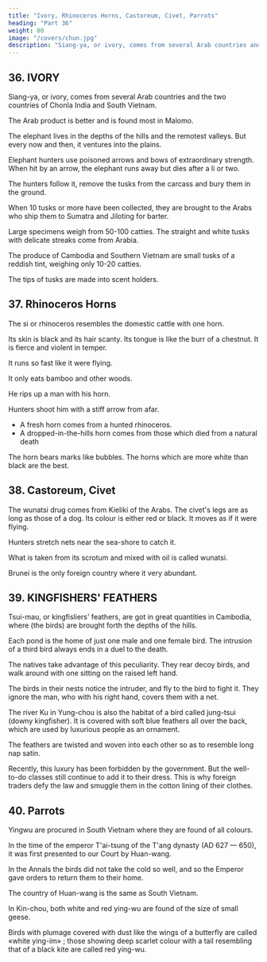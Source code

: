 ```yaml
---
title: "Ivory, Rhinoceros Horns, Castoreum, Civet, Parrots"
heading: "Part 36"
weight: 80
image: "/covers/chun.jpg"
description: "Siang-ya, or ivory, comes from several Arab countries and the two countries of Chonla India and South Vietnam"
---
```



## 36. IVORY

Siang-ya, or ivory, comes from several Arab countries and the two countries of Chonla India and South Vietnam. 

The Arab product is better and is found most in Malomo. 

The elephant lives in the depths of the hills and the remotest valleys. But every now and then, it ventures into the plains. 

Elephant hunters use poisoned arrows and bows of extraordinary strength. When hit by an arrow, the elephant runs away but dies after a li or two. 

The hunters follow it, remove the tusks from the carcass and bury them in the ground. 

When 10 tusks or more have been collected, they are brought to the Arabs who ship them to Sumatra and Jiloting for barter. 

Large specimens weigh from 50-100 catties. The straight and white tusks with delicate streaks come from Arabia. 

The produce of Cambodia and Southern Vietnam are small tusks  of a reddish tint, weighing only 10-20 catties. 

The tips of tusks are made into scent holders. 


<!-- weighing only from ten to
people say that elephants are caught
presume that the tame elephant
is
20
which can only be made into
by decoys,
used for this purpose.
 -->

<!-- Note.
Besides the countries here mentioned, our author states elsewhere that ivory was procured 25
from various countries in the Malay Peninsula, from Sumatra, Java, and Coromandel. The principal source of supply was the Berbera and Zanguebar coasts. Ma-lo-mo, or Merbat, was only the great entrepot of the ivory trade. Conf. Piin-ts'au-kang-mn, 61A,io— ii. 

Our author's apparent ignorance as to the method
told us in. a proceeding chapter (supra, p. 117) the
9,1-2, describes also the
method followed
in
of capturing elephants is strange as
way
Tongking
he has
followed by the Arabs. Ling-wai-tai-ta, 30
for capturing elephants, their
management
in captivity, their intelligence, etc..
Masudi, Prairies d'or, III, 8, says the negroes of East Africa (Zendjs) killed great num-
bers of elephants for the ivory which was sent to Oman and shipped thence to China and India,
so that very little reached the
Moslim
countries. See also
Marcel Devic, Le Pays des Zendjs, 35
170—187.
Gerini, Researches, 627, thinks that
stream, a
little to
Ji-lo-t'ing
was very
likely Jelatang on a small
the south-west of the present Jambi town in Sumatra. Conf. supra, pp. 62, 67.I-fj37
 -->


## 37. Rhinoceros Horns

The si or rhinoceros resembles the domestic cattle with one horn. 

Its skin is black and its hair scanty. Its tongue is like the burr of a chestnut. It is fierce and violent in temper. 

It runs so fast like it were flying.

It only eats bamboo and other woods. 

He rips up a man with his horn. 

Hunters shoot him with a stiff arrow from afar. 

- A fresh horn comes from a hunted rhinoceros. 
- A dropped-in-the-hills horn comes from those which died from a natural death

The horn bears marks  like bubbles. The horns which are more white than black are the best.


<!-- Note.
The rhinoceros
is
already mentioned in Shan-hai-Mng,
Ling-piau-ltt-i (written in the
T'ang dynasty) gives
(2,io)
10,4,
where
it is
called si-niu (
an interesting description of the
rent varieties of rhinoceros of Indo-China and of the peculiarities of the horns of each.
horns
is
high up on the head, the animal
small one,
is
down on the
kind of rhinoceros
is
is
called ssi-si (Sjl,
snout, the animal
the to-lo-si
(^
is
^ ^
^),
when one
^'M
^ ^)
or to-ho-lo
(^
When one of the
horn, and that a rather'
called hu-mau-si (^^B
),
ffi).
The
Another
classification of rhinoceros is
mentioned in the Kiau-ch6u-ki
rhinoceros and mountain-rhinoceros, the former,
it
says,
work
largest
rhinoceros, as the
20 name is written in T'ang-shu, 222C,io*, whose horns attain a weight of seven or eight
Gerini, Kesearches, 830—831, says To-ho-lo was a district on the Gulf of Martaban.
of the fifth century A. D.) as quoted in Tung-si-yang-k'au, l,io*. This
ff
diffe-
(^
divides
J>M
=3
catties.
possibly
them into water-
have three horns, the latter two. Conf.
25 Pon-ts'au-kang-mu, 51-A,is— 15.
Our author in the first part of his work, besides mentioning rhinoceros in Tongking, Annam,
and the Malay Peninsula, says the horn was also a product of Java, India, and the Zanguebar
coast of Africa; he does not state they are fojind in Sumatra.
The
finest
horns came, according to
him, from the Berbera coast.
30
Masudi,
with China from
Kelations, 28
op.
cit., I,
Eahma
385, says that in his time there was a great trade in rhinoceros horns
in India,
which was probably about Dacca or Arracan. See
also
Keinaud,
— 30. The method followed in killing rhinoceros was described by the Arab envoy
China in A. D. 973. See supra,
p. 118. Asiatics believe that rhinoceros
to
horn detects the presence
of poison, as does also tortoise-shell.
35
The
belief in the formidable nature of the rhinoceros' tongue
Marco Polo
(II,
265,
271—272) says
of them:
«They do not
was
old and widespread.
mischief, however, with the horn,
this is covered all over with long and strong prickles and when
savage with any one they crush him under their knees and then rasp him with their tongue.»
but ,with the tongue only; for11,38
CASTOKEUM, CIVET.
234= -->

## 38. Castoreum, Civet

The wunatsi drug  comes from Kieliki of the Arabs. The civet's legs are as long as those of a dog. Its colour is either red or black. It moves as if it were flying. 

Hunters stretch nets near the sea-shore to catch it.

What is taken from its scrotum and mixed with oil is called wunatsi.

Brunei is the only foreign country where it very abundant.

<!-- Note.
According
as the
first
to the
Pon-ts'au-kang-mu, 51B,i7-i8, this animal was known in China as early
under the form
it was mentioned in the Shuo-wiin
century of our era, when
^)
^^
(|^
^)
was also used. This word,
(or
^^^ "^'^^S period thejorm »^*
is a foreign term
(^^ '^). «The ku-na», it goes on to say on the authority 15
awas found in the countries of the
of the eighth century writer Ch'On Ts'ang-k'i
ku-na (*^
Si-fan (^
ijij)-
the P6n-ts'au says,
(jft^
fox,
>\)
^
called
though a
I"!
Tihet) and of the T'u-kue
it a-tz'i-p' o-t' a-ni
little
bigger. It
(|J^
(^ |^ ^),
(^ J^ Turks).
^i W) i^
had a long
tail.
Its
"f^)'
testicles
The people
^^
of
Western Asia
resembled in shape and size a
(|^)
were like musk, of a
20
yellowish red colour and like decayed (or soft) bone.n
Li Shi-chon then goes on to say that «according to the T'ang-shu the animal called Tcu-na
(^^ »|>|J) of Liau-si (i. e., in southern Manchuria). It was also found in
says that wu-na-tsi
*h* Kirghiz) country. The I-t'ung-chi (
j^
came from the Nu-chi {-hc T^" Northern Manchuria) and the San-fo-ts'i countries. The animal
is like a fox, its legs are as long as those of a dog. It moves as if it were flying. What is taken
from its scrotum mixed with oil is called wu-na-ts'i.» Cf. T'ang-shu, 117B,ia''.
From the above (the last two phrases of which are, however, a quotation from Chau
Ju-kua) it seems clear that, at the time of which our author writes, there were two drugs known
to the Chinese by the name of Tcu-na-ts'i or wu-na-ts'i, but of widely difi'erent origin. The
one was derived from Northern Asia, from Manchuria to the Kirghiz steppes, the other was
brought to China by the Arabs of Oman, who called it a-t/i-p o-t' a-ni, in which we have no
difiiculty in recognizing the Arabic word al-zabad, our «civet». Hearing that the drug procured
from the Tcu-na and from the animal in the country of the Arabs was secreted in a somewhat
similar way in both animals, the Chinese, quite naturally, gave both products the same name,
though that brought them from Northern Asia was not civet, but castoreum, the oily and strong-
scented liquor secreted by the beaver. The word ku-na or wurna is eastern Turki huna, Russian
kunitsa, the marten, or skunk. Eadloff, Worterbuch d. Ttirk-Dialecte, II, p. 910. As used by
the Chinese, the name seems to have been applied to the whole family of Mustelidae, and also to
the beaver, on account of the castoreum.
Chan's remark that the wu-na resembled the fabulous animal called liua, seems the
result of a copyist's error, as shown by the quotation of our text in the Pbn-ts'au given above.
is
found in Ying-ch6u
the Kie-ku
—
(^^
•
^)
25
30
35
40
All the authorities quoted in the Pon-ts'au agree that the animal resembled a fox.
The next two phrases of our text, as well as the last one of the chapter, refer to another
animal from which was derived a substance used medicinally by the Chinese, and which, at an
early date, was taking the place of the genuine wu-na-ts'i, which at all times was largely 45
falsified, according to the PQn-ts'au. This third wu-na-ts'i producing animal was a seal, a «sea-dog»
(*/$ ^^)' °^ «Wack dragon))
(^
^^ ^|),
and the authorities quoted in the Pon-tg'au
(loc.11,38-39
kingfishers' featheks.
235
cit.), show tliat it was found
in the Sea of Korea, the Eastern Sea, and
down
Penmsnla, where, according to Li Sfln
of the Tang, „the K'un-Iun
^) shot
hundred
It
with arrows, remoyed
(^
its
i^)
to the
people
outer scrotum
(;J?f»
days. Its perfume
^) a nddried
it
Malay
(W,
in the shadi
"#
for^
was sweet and very strong... In view of the above, there seems no
5 vahd reason for supposing that the drug supplied by the sea-dog,
and known by the name of
wu-na-tst, may not have been principally procured
from the coast of Borneo, as stated by our
author, although it is remarkable that he
makes no mention of the fact in the chapter devoted
to that region.
At the time the Pon-ts'au-kang-mu was written, in the latter
part of the sixteenth cen-
10 tury, genuine vm-na-ts'i must have nearly disappeared from the
Chinese market
as had
long before an-si-hiang, su-ho-yu, and other drugs
originally brought from the West
in
comp^ion with similar but cheaper products from nearer countries, and
hai-Jcou-shon (vg
•" «sea-dog scrotum.., had taken its place in the Chinese
pharmacopoeia, where it has
^RI
since remained as the identical substance known in olden times
as wu-na-ts'i. See Bretschnei-
15 der. Ancient Chinese and Arabs, 12, and Mediaeval Researches, 1, 149—150, also Porter Smith,
—
—
W)'
Chinese materia medica, 54.
Our author's reference to wu-na-ts'i being procured from K'ie-li-ki, which there seems good
reason to identify with the important mediaeval port of Kalhat on the Oman coast, is interesting,
for Abyssinia and Arabia had long been the principal centres of production of civet.
In the
20 sixteenth century, and probably for centuries before, civet was one of the principal articles of
export from Zeila on the Somali coast, Chan's Pi-p'a-lo. See Portuguese expedition to Abyssinia
1541—1543, pp.
in
140, 232
(Hakluyt
Soc. edit.). -->


## 39. KINGFISHERS' FEATHERS

Tsui-mau, or kingfisliers' feathers, are got in great quantities in Cambodia, where (the birds) are brought forth the depths of the hills.

Each pond is the home of just one male and one female bird. The intrusion of a third bird always ends in a duel to the death.

The natives take advantage of this peculiarity. They rear decoy birds, and walk around with one sitting on the raised left hand. 

The birds in their nests notice the intruder, and fly to the bird to fight it. They ignore the man, who with his right hand, covers them with a net. 


The river Ku in Yung-chou is also the habitat of a bird called jung-tsui (downy kingfisher). It is covered with soft blue feathers all over the back, which are used by luxurious people as an ornament.

The feathers are twisted and woven into each other so as to resemble long nap satin.

Recently, this luxury has been forbidden by the government. But the well-to-do classes still continue to add it to their dress. This is why foreign traders defy the law and smuggle them in the cotton lining of their clothes.



<!-- Note.
The two
first
this article are substantially a quotation
paragraphs of
from Ling-wai-tai-ta,
9,ii''-a2».
Sung-shl', 153,10,16, states that prior to the year
^
1107 «flne brocade of kingfishers' feathersa
was included in the list of dress materials presented to officials of certain 5
4;JJ
grades by the Emperor. In 1107 the Emperor forbade it in an Edict in which he said= «The Ancient
Rulers in their governmental measures extended the principle of humanity to plants, trees,
birds and beasts. Now the depriving of living creatures of their life, in order to get their plu-
mage for a perfectly frivolous purpose, is certainly unworthy of the kindness extended by the
Ancient Rulers to all creatures. "We therefore order the officials to stop the practice on pain of 10
(^.
^^)
punishment.))
Kingfishers' feather are
are
still
A
still
largely used in China to
make ornaments
imported from Tongking.
river
called Ku-kiang, flows near Nan-ning-fu in
period was called Yung-ch6u-fu. T'u-shu-tsi-ch'6ng,
Kuang-tung
for the head.
— which in the
6,U42. Ling-wai-tai-ta
(loc.
cit.)
They
Sung
reads 15
Yu-kiang (;fc jtC)' ^°^ *^'^ ^® °°® "^ *^^ names of the Nan-ning West River, which quite
close to this city is formed by the two branches 'Left River' and 'Right River' (Yu-kiang).
Hirth, China Review, III, 47—48. -->


## 40. Parrots

Yingwu are procured in South Vietnam where they are found of all colours.

In the time of the emperor T'ai-tsung of the T'ang dynasty (AD 627 — 650), it was first presented to our Court by Huan-wang.

In the Annals the birds did not take the cold so well, and so the Emperor gave orders to return them to their home. 

The country of Huan-wang is the same as South Vietnam.

In Kin-chou, both white and red ying-wu are found of the size of small geese.

Birds with plumage covered with dust like the wings of a butterfly are called «white ying-im» ; those showing deep scarlet colour with a tail resembling that of a black kite are called red ying-wu.


<!-- 
Note.
The ying-wu is
Kuang-tung-sin-yfl, 20,7,
a large parrot; the smaller varieties are called ying-ho (^fe "mj^)-
calls a specially clever variety of parrot pa-ko
^3-) and pa-pa
(^)J
(^ij ^ij). This last name, which is in common use in Fu-ki^n for small parrots, may be derived
from the Arabic name for parrot babaga, and the last character, Ico, in the two preceding names 35
may perhaps also be traced to that word.
The whole of this article is taken from Ling-wai-tai-ta, Ojio*. P'ing-ch6u-k'o-t'aii, 2,5''
notes that white parrots that could speak were for sale in Canton. Presumably such parrots were
a rarity in China at that time.
The parrots sent to the Emperor T'ai-tsung of the T'ang were of two kinds, of variegated 40
plumage, and white. T'ang-shu

 -->